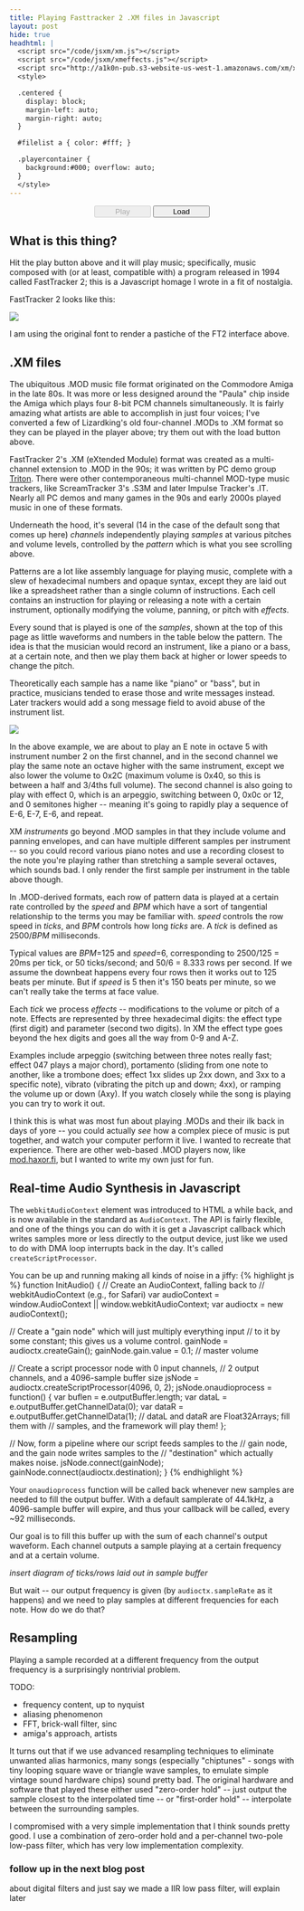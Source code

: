 ```yaml
---
title: Playing Fasttracker 2 .XM files in Javascript
layout: post
hide: true
headhtml: |
  <script src="/code/jsxm/xm.js"></script>
  <script src="/code/jsxm/xmeffects.js"></script>
  <script src="http://a1k0n-pub.s3-website-us-west-1.amazonaws.com/xm/xmlist.js"></script>
  <style>

  .centered {
    display: block;
    margin-left: auto;
    margin-right: auto;
  }

  #filelist a { color: #fff; }

  .playercontainer {
    background:#000; overflow: auto;
  }
  </style>
---
```

<div class="playercontainer">
  <div> <canvas class="centered" id="title" width="640" height="22"></canvas> </div>
  <div> <canvas class="centered" id="vu" width="224" height="64"></canvas> </div>
  <div> <canvas class="centered" id="gfxpattern" width="640" height="200"></canvas> </div>
  <div id="instruments"></div>
  <div>
    <p style="text-align: center">
      <button id="playpause" disabled="true" style="width: 100px">Play</button>
      <button id="loadbutton" style="width: 100px">Load</button>
    </p>
  </div>
  <div style="display: none" id='filelist'></div>
</div>

## What is this thing?

Hit the play button above and it will play music; specifically, music composed
with (or at least, compatible with) a program released in 1994 called
FastTracker 2; this is a Javascript homage I wrote in a fit of nostalgia.

FastTracker 2 looks like this:

<img src="/img/ft2.png">

I am using the original font to render a pastiche of the FT2 interface above.

## .XM files

The ubiquitous .MOD music file format originated on the Commodore Amiga in the
late 80s. It was more or less designed around the "Paula" chip inside the Amiga
which plays four 8-bit PCM channels simultaneously. It is fairly amazing what
artists are able to accomplish in just four voices; I've converted a few of
Lizardking's old four-channel .MODs to .XM format so they can be played in the
player above; try them out with the load button above.

FastTracker 2's .XM (eXtended Module) format was created as a multi-channel
extension to .MOD in the 90s; it was written by PC demo group
[Triton](http://www.pouet.net/groups.php?which=161). There were other
contemporaneous multi-channel MOD-type music trackers, like ScreamTracker 3's
.S3M and later Impulse Tracker's .IT. Nearly all PC demos and many games in the
90s and early 2000s played music in one of these formats.

Underneath the hood, it's several (14 in the case of the default song that
comes up here) *channels* independently playing *samples* at various
pitches and volume levels, controlled by the *pattern* which is what you
see scrolling above.

Patterns are a lot like assembly language for playing music, complete with a
slew of hexadecimal numbers and opaque syntax, except they are laid out like a
spreadsheet rather than a single column of instructions. Each cell contains an
instruction for playing or releasing a note with a certain instrument,
optionally modifying the volume, panning, or pitch with *effects*.

Every sound that is played is one of the *samples*, shown at the top of this
page as little waveforms and numbers in the table below the pattern. The idea
is that the musician would record an instrument, like a piano or a bass, at a
certain note, and then we play them back at higher or lower speeds to change
the pitch.

Theoretically each sample has a name like "piano" or "bass", but in practice,
musicians tended to erase those and write messages instead. Later trackers
would add a song message field to avoid abuse of the instrument list.

<img src="/img/ft2pattern.png">

In the above example, we are about to play an E note in octave 5 with
instrument number 2 on the first channel, and in the second channel we play the
same note an octave higher with the same instrument, except we also lower the
volume to 0x2C (maximum volume is 0x40, so this is between a half and 3/4ths
full volume). The second channel is also going to play with effect 0, which is
an arpeggio, switching between 0, 0x0c or 12, and 0 semitones higher -- meaning
it's going to rapidly play a sequence of E-6, E-7, E-6, and repeat.

XM *instruments* go beyond .MOD samples in that they include volume and panning
envelopes, and can have multiple different samples per instrument -- so you
could record various piano notes and use a recording closest to the note you're
playing rather than stretching a sample several octaves, which sounds bad. I
only render the first sample per instrument in the table above though.

In .MOD-derived formats, each row of pattern data is played at a certain rate
controlled by the *speed* and *BPM* which have a sort of tangential
relationship to the terms you may be familiar with. *speed* controls the row
speed in *ticks*, and *BPM* controls how long *ticks* are.  A *tick* is defined
as 2500/*BPM* milliseconds.

Typical values are *BPM*=125 and *speed*=6, corresponding to 2500/125 = 20ms
per tick, or 50 ticks/second; and 50/6 = 8.333 rows per second. If we assume
the downbeat happens every four rows then it works out to 125 beats per minute.
But if *speed* is 5 then it's 150 beats per minute, so we can't really take the
terms at face value.

Each *tick* we process *effects* -- modifications to the volume or pitch of a
note. Effects are represented by three hexadecimal digits: the effect type
(first digit) and parameter (second two digits). In XM the effect type goes
beyond the hex digits and goes all the way from 0-9 and A-Z.

Examples include arpeggio (switching between three notes really fast; effect
047 plays a major chord), portamento (sliding from one note to another, like a
trombone does; effect 1xx slides up 2xx down, and 3xx to a specific note),
vibrato (vibrating the pitch up and down; 4xx), or ramping the volume up or
down (Axy). If you watch closely while the song is playing you can try to work
it out.

I think this is what was most fun about playing .MODs and their ilk back in
days of yore -- you could actually *see* how a complex piece of music is put
together, and watch your computer perform it live. I wanted to recreate that
experience. There are other web-based .MOD players now, like
[mod.haxor.fi](http://mod.haxor.fi), but I wanted to write my own just for fun.

## Real-time Audio Synthesis in Javascript

The `webkitAudioContext` element was introduced to HTML a while back, and is
now available in the standard as `AudioContext`. The API is fairly flexible, and
one of the things you can do with it is get a Javascript callback which writes
samples more or less directly to the output device, just like we used to do
with DMA loop interrupts back in the day. It's called `createScriptProcessor`.

You can be up and running making all kinds of noise in a jiffy:
{% highlight js %}
function InitAudio() {
  // Create an AudioContext, falling back to 
  // webkitAudioContext (e.g., for Safari)
  var audioContext = window.AudioContext || window.webkitAudioContext;
  var audioctx = new audioContext();

  // Create a "gain node" which will just multiply everything input
  //  to it by some constant; this gives us a volume control.
  gainNode = audioctx.createGain();
  gainNode.gain.value = 0.1;  // master volume

  // Create a script processor node with 0 input channels,
  // 2 output channels, and a 4096-sample buffer size
  jsNode = audioctx.createScriptProcessor(4096, 0, 2);
  jsNode.onaudioprocess = function() {
    var buflen = e.outputBuffer.length;
    var dataL = e.outputBuffer.getChannelData(0);
    var dataR = e.outputBuffer.getChannelData(1);
    // dataL and dataR are Float32Arrays; fill them with
    // samples, and the framework will play them!
  };

  // Now, form a pipeline where our script feeds samples to the
  // gain node, and the gain node writes samples to the
  // "destination" which actually makes noise.
  jsNode.connect(gainNode);
  gainNode.connect(audioctx.destination);
}
{% endhighlight %}

Your `onaudioprocess` function will be called back whenever new samples are
needed to fill the output buffer. With a default samplerate of 44.1kHz, a
4096-sample buffer will expire, and thus your callback will be called, every
~92 milliseconds.

Our goal is to fill this buffer up with the sum of each channel's output
waveform. Each channel outputs a sample playing at a certain frequency and at a
certain volume.

*insert diagram of ticks/rows laid out in sample buffer*

But wait -- our output frequency is given (by
`audioctx.sampleRate` as it happens) and we need to play samples at different
frequencies for each note. How do we do that?

## Resampling

Playing a sample recorded at a different frequency from the output frequency is
a surprisingly nontrivial problem.

TODO:

 - frequency content, up to nyquist
 - aliasing phenomenon
 - FFT, brick-wall filter, sinc
 - amiga's approach, artists

It turns out that if we use advanced resampling techniques to eliminate
unwanted alias harmonics, many songs (especially "chiptunes" - songs with tiny
looping square wave or triangle wave samples, to emulate simple vintage sound
hardware chips) sound pretty bad. The original hardware and software that
played these either used "zero-order hold" -- just output the sample closest to
the interpolated time -- or "first-order hold" -- interpolate between the
surrounding samples.

I compromised with a very simple implementation that I think sounds pretty
good. I use a combination of zero-order hold and a per-channel two-pole
low-pass filter, which has very low implementation complexity.

### follow up in the next blog post
about digital filters and just say we made a IIR low pass filter, will explain
later



<!--
 - background
   - first thing i heard on a soundblaster, music you can see
   - chiptunes
   - amiga paula, .MOD format - assembly language for music
   - ProTracker, FastTracker 2, ScreamTracker 3 (S3M), Impulse Tracker,
     MilkyTracker, ...
   - kamel.xm ripped from ...? youtube link?

 - .XM format: multi-sample instruments, envelopes
   - great for chiptunes
   - XM documentation mostly wrong

 - basics: note, inst, vol, effect
   - "tempo" / "bpm" -> "row", "ticks"
   - effects, some on tick 0, some "between rows"

 - HTML5 AudioContext
   - ScriptNode callback
   - architecture: render a tick at a time, a channel at a time, a sample loop at a time
     - fast inner loop
   - time synchronization w/ audioContext.currentTime

 - resampling: playing 8363Hz sample at @44100Hz output
   - naive integer truncation (zero order hold)
   - linear
   - FFT resampling
   - brickwall; lanczos; etc; ... too much effort
   - cheap IIR LPF

-->
